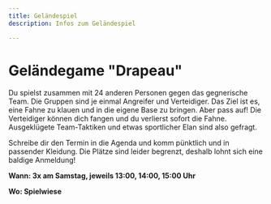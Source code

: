 ```yaml
---
title: Geländespiel
description: Infos zum Geländespiel

---
```

# Geländegame "Drapeau"

Du spielst zusammen mit 24 anderen Personen gegen das gegnerische Team. Die Gruppen sind je einmal Angreifer und Verteidiger. Das Ziel ist es, eine Fahne zu klauen und in die eigene Base zu bringen. Aber pass auf! Die Verteidiger können dich fangen und du verlierst sofort die Fahne. Ausgeklügete Team-Taktiken und etwas sportlicher Elan sind also gefragt.

Schreibe dir den Termin in die Agenda und komm pünktlich und in passender Kleidung. Die Plätze sind leider begrenzt, deshalb lohnt sich eine baldige Anmeldung!

**Wann: 3x am Samstag, jeweils 13:00, 14:00, 15:00 Uhr**

**Wo: Spielwiese**